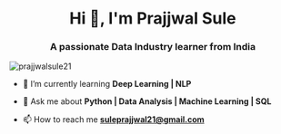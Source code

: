<h1 align="center">Hi 👋, I'm Prajjwal Sule</h1>
<h3 align="center">A passionate Data Industry learner from India</h3>

<p align="left"> <img src="https://komarev.com/ghpvc/?username=prajjwalsule21&label=Profile%20views&color=0e75b6&style=flat" alt="prajjwalsule21" /> </p>

- 🌱 I’m currently learning **Deep Learning | NLP**

- 💬 Ask me about **Python | Data Analysis | Machine Learning | SQL**

- 📫 How to reach me **suleprajjwal21@gmail.com**

